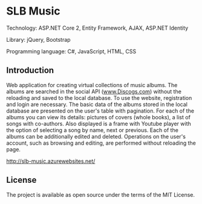 # SLB Music

Technology: ASP.NET Core 2, Entity Framework, AJAX, ASP.NET Identity

Library: jQuery, Bootstrap

Programming language: C#, JavaScript, HTML, CSS

## Introduction

Web application for creating virtual collections of music albums. The albums are searched in the social API (www.Discogs.com) without the reloading and saved to the local database. To use the website, registration and login are necessary. The basic data of the albums stored in the local database are presented on the user's table with pagination. For each of the albums you can view its details: pictures of covers (whole books), a list of songs with co-authors. Also displayed is a frame with Youtube player with the option of selecting a song by name, next or previous. Each of the albums can be additionally edited and deleted. Operations on the user's account, such as browsing and editing, are performed without reloading the page.

http://slb-music.azurewebsites.net/

## License

The project is available as open source under the terms of the MIT License.
